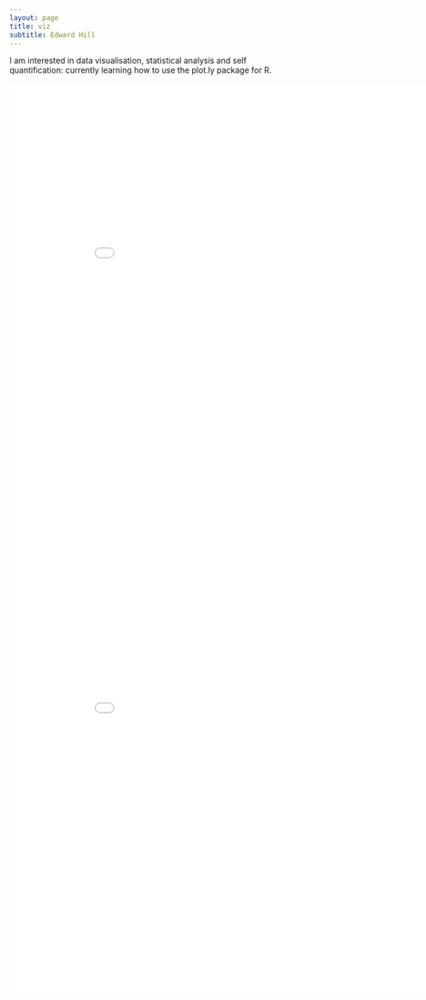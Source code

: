 ```yaml
---
layout: page
title: viz
subtitle: Edward Hill
---
```


I am interested in data visualisation, statistical analysis and self quantification: currently learning how to use the plot.ly package for R. 


<iframe width="900" height="800" frameborder="0" scrolling="no" src="//plot.ly/~ddhll/0.embed"></iframe>


<iframe width="900" height="800" frameborder="0" scrolling="no" src="//plot.ly/~ddhll/2.embed"></iframe>
